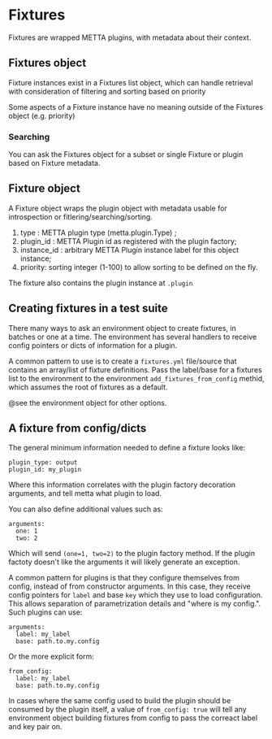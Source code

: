 # Fixtures

Fixtures are wrapped METTA plugins, with metadata about their context.

## Fixtures object

Fixture instances exist in a Fixtures list object, which can handle retrieval
with consideration of filtering and sorting based on priority

Some aspects of a Fixture instance have no meaning outside of the Fixtures object
(e.g. priority)

### Searching

You can ask the Fixtures object for a subset or single Fixture or plugin based
on Fixture metadata.

## Fixture object

A Fixture object wraps the plugin object with metadata usable for introspection
or fitlering/searching/sorting.

1. type : METTA plugin type (metta.plugin.Type) ;
2. plugin_id : METTA Plugin id as registered with the plugin factory;
3. instance_id : arbitrary METTA Plugin instance label for this object instance;
4. priority: sorting integer (1-100) to allow sorting to be defined on the fly.

The fixture also contains the plugin instance at `.plugin`

## Creating fixtures in a test suite


There many ways to ask an environment object to create fixtures, in batches or
one at a time.  The environment has several handlers to receive config pointers
or dicts of information for a plugin.

A common pattern to use is to create a `fixtures.yml` file/source that contains
an array/list of fixture definitions.  Pass the label/base for a fixtures list
to the environment to the environment `add_fixtures_from_config` methid, which
assumes the root of fixtures as a default.

@see the environment object for other options.

## A fixture from config/dicts

The general minimum information needed to define a fixture looks like:
```
plugin_type: output
plugin_id: my_plugin
```

Where this information correlates with the plugin factory decoration arguments,
and tell metta what plugin to load.

You can also define additional values such as:

```
arguments:
  one: 1
  two: 2
```

Which will send `(one=1, two=2)` to the plugin factory method.  If the plugin
factoty doesn't like the arguments it will likely generate an exception.

A common pattern for plugins is that they configure themselves from config,
instead of from constructor arguments.  In this case, they receive config pointers
for `label` and base `key` which they use to load configuration.  This allows
separation of parametrization details and "where is my config.".
Such plugins can use:
```
arguments:
  label: my_label
  base: path.to.my.config
```
Or the more explicit form:
```
from_config:
  label: my_label
  base: path.to.my.config
```

In cases where the same config used to build the plugin should be consumed by the
plugin itself, a value of `from_config: true` will tell any environment object
building fixtures from config to pass the correact label and key pair on.
